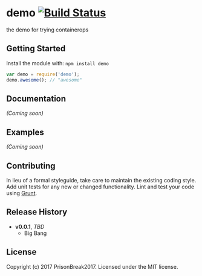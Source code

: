 # demo [![Build Status](https://secure.travis-ci.org/PrisonBreak2017/demo.png?branch=master)](http://travis-ci.org/PrisonBreak2017/demo)

the demo for trying containerops

## Getting Started
Install the module with: `npm install demo`

```javascript
var demo = require('demo');
demo.awesome(); // "awesome"
```

## Documentation
_(Coming soon)_

## Examples
_(Coming soon)_

## Contributing
In lieu of a formal styleguide, take care to maintain the existing coding style. Add unit tests for any new or changed functionality. Lint and test your code using [Grunt](http://gruntjs.com/).

## Release History
- **v0.0.1**, *TBD*
    - Big Bang
    
## License
Copyright (c) 2017 PrisonBreak2017. Licensed under the MIT license.
